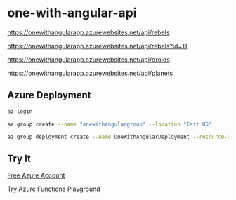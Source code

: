 # one-with-angular-api


https://onewithangularapp.azurewebsites.net/api/rebels

https://onewithangularapp.azurewebsites.net/api/rebels?id=11

https://onewithangularapp.azurewebsites.net/api/droids

https://onewithangularapp.azurewebsites.net/api/planets


## Azure Deployment

```bash
az login

az group create --name "onewithangulargroup" --location "East US"

az group deployment create --name OneWithAngularDeployment --resource-group onewithangulargroup --template-file azuredeploy.json --parameters @parameters.json
```

## Try It

[Free Azure Account](https://azure.microsoft.com/free/?WT.mc_id=onewithangularapi-github-jopapa)

[Try Azure Functions Playground](https://azure.microsoft.com/try/app-service/functions/?WT.mc_id=onewithangularapi-github-jopapa)
